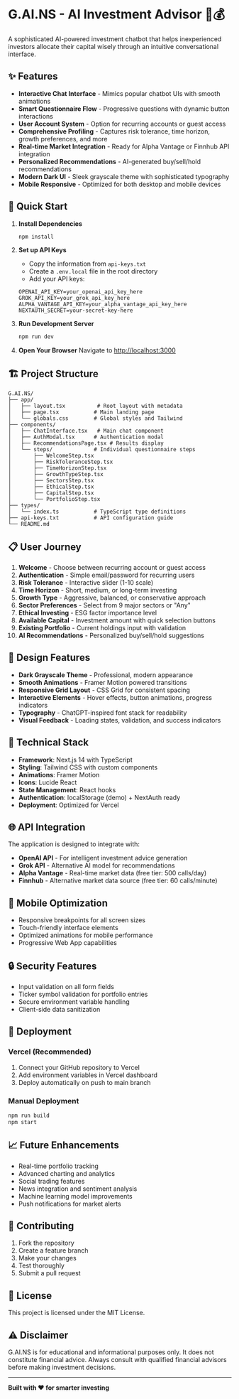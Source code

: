 # G.AI.NS - AI Investment Advisor 🤖💰

A sophisticated AI-powered investment chatbot that helps inexperienced investors allocate their capital wisely through an intuitive conversational interface.

## ✨ Features

- **Interactive Chat Interface** - Mimics popular chatbot UIs with smooth animations
- **Smart Questionnaire Flow** - Progressive questions with dynamic button interactions
- **User Account System** - Option for recurring accounts or guest access
- **Comprehensive Profiling** - Captures risk tolerance, time horizon, growth preferences, and more
- **Real-time Market Integration** - Ready for Alpha Vantage or Finnhub API integration
- **Personalized Recommendations** - AI-generated buy/sell/hold recommendations
- **Modern Dark UI** - Sleek grayscale theme with sophisticated typography
- **Mobile Responsive** - Optimized for both desktop and mobile devices

## 🚀 Quick Start

1. **Install Dependencies**
   ```bash
   npm install
   ```

2. **Set up API Keys**
   - Copy the information from `api-keys.txt`
   - Create a `.env.local` file in the root directory
   - Add your API keys:
   ```env
   OPENAI_API_KEY=your_openai_api_key_here
   GROK_API_KEY=your_grok_api_key_here
   ALPHA_VANTAGE_API_KEY=your_alpha_vantage_api_key_here
   NEXTAUTH_SECRET=your-secret-key-here
   ```

3. **Run Development Server**
   ```bash
   npm run dev
   ```

4. **Open Your Browser**
   Navigate to [http://localhost:3000](http://localhost:3000)

## 🏗️ Project Structure

```
G.AI.NS/
├── app/
│   ├── layout.tsx          # Root layout with metadata
│   ├── page.tsx           # Main landing page
│   └── globals.css        # Global styles and Tailwind
├── components/
│   ├── ChatInterface.tsx   # Main chat component
│   ├── AuthModal.tsx      # Authentication modal
│   ├── RecommendationsPage.tsx # Results display
│   └── steps/             # Individual questionnaire steps
│       ├── WelcomeStep.tsx
│       ├── RiskToleranceStep.tsx
│       ├── TimeHorizonStep.tsx
│       ├── GrowthTypeStep.tsx
│       ├── SectorsStep.tsx
│       ├── EthicalStep.tsx
│       ├── CapitalStep.tsx
│       └── PortfolioStep.tsx
├── types/
│   └── index.ts           # TypeScript type definitions
├── api-keys.txt           # API configuration guide
└── README.md
```

## 📋 User Journey

1. **Welcome** - Choose between recurring account or guest access
2. **Authentication** - Simple email/password for recurring users
3. **Risk Tolerance** - Interactive slider (1-10 scale)
4. **Time Horizon** - Short, medium, or long-term investing
5. **Growth Type** - Aggressive, balanced, or conservative approach
6. **Sector Preferences** - Select from 9 major sectors or "Any"
7. **Ethical Investing** - ESG factor importance level
8. **Available Capital** - Investment amount with quick selection buttons
9. **Existing Portfolio** - Current holdings input with validation
10. **AI Recommendations** - Personalized buy/sell/hold suggestions

## 🎨 Design Features

- **Dark Grayscale Theme** - Professional, modern appearance
- **Smooth Animations** - Framer Motion powered transitions
- **Responsive Grid Layout** - CSS Grid for consistent spacing
- **Interactive Elements** - Hover effects, button animations, progress indicators
- **Typography** - ChatGPT-inspired font stack for readability
- **Visual Feedback** - Loading states, validation, and success indicators

## 🔧 Technical Stack

- **Framework**: Next.js 14 with TypeScript
- **Styling**: Tailwind CSS with custom components
- **Animations**: Framer Motion
- **Icons**: Lucide React
- **State Management**: React hooks
- **Authentication**: localStorage (demo) + NextAuth ready
- **Deployment**: Optimized for Vercel

## 🌐 API Integration

The application is designed to integrate with:

- **OpenAI API** - For intelligent investment advice generation
- **Grok API** - Alternative AI model for recommendations
- **Alpha Vantage** - Real-time market data (free tier: 500 calls/day)
- **Finnhub** - Alternative market data source (free tier: 60 calls/minute)

## 📱 Mobile Optimization

- Responsive breakpoints for all screen sizes
- Touch-friendly interface elements
- Optimized animations for mobile performance
- Progressive Web App capabilities

## 🔒 Security Features

- Input validation on all form fields
- Ticker symbol validation for portfolio entries
- Secure environment variable handling
- Client-side data sanitization

## 🚀 Deployment

### Vercel (Recommended)

1. Connect your GitHub repository to Vercel
2. Add environment variables in Vercel dashboard
3. Deploy automatically on push to main branch

### Manual Deployment

```bash
npm run build
npm start
```

## 📈 Future Enhancements

- Real-time portfolio tracking
- Advanced charting and analytics
- Social trading features
- News integration and sentiment analysis
- Machine learning model improvements
- Push notifications for market alerts

## 🤝 Contributing

1. Fork the repository
2. Create a feature branch
3. Make your changes
4. Test thoroughly
5. Submit a pull request

## 📄 License

This project is licensed under the MIT License.

## ⚠️ Disclaimer

G.AI.NS is for educational and informational purposes only. It does not constitute financial advice. Always consult with qualified financial advisors before making investment decisions.

---

**Built with ❤️ for smarter investing** 